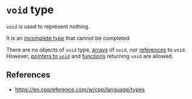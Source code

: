 # `void` type

`void` is used to represent nothing.

It is an [incomplete type](https://en.cppreference.com/w/cpp/language/incomplete_type) that cannot be completed

There are no objects of `void` type, [arrays](https://en.cppreference.com/w/cpp/language/array) of `void`, nor [references](https://en.cppreference.com/w/cpp/language/reference) to `void`. However, [pointers to `void`](https://en.cppreference.com/w/cpp/language/pointer#Pointers_to_void) and [functions](https://en.cppreference.com/w/cpp/language/function) returning `void` are allowed.

## References

- https://en.cppreference.com/w/cpp/language/types